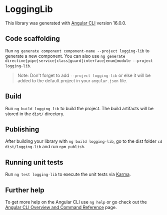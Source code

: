 # LoggingLib

This library was generated with [Angular CLI](https://github.com/angular/angular-cli) version 16.0.0.

## Code scaffolding

Run `ng generate component component-name --project logging-lib` to generate a new component. You can also use `ng generate directive|pipe|service|class|guard|interface|enum|module --project logging-lib`.
> Note: Don't forget to add `--project logging-lib` or else it will be added to the default project in your `angular.json` file. 

## Build

Run `ng build logging-lib` to build the project. The build artifacts will be stored in the `dist/` directory.

## Publishing

After building your library with `ng build logging-lib`, go to the dist folder `cd dist/logging-lib` and run `npm publish`.

## Running unit tests

Run `ng test logging-lib` to execute the unit tests via [Karma](https://karma-runner.github.io).

## Further help

To get more help on the Angular CLI use `ng help` or go check out the [Angular CLI Overview and Command Reference](https://angular.io/cli) page.
